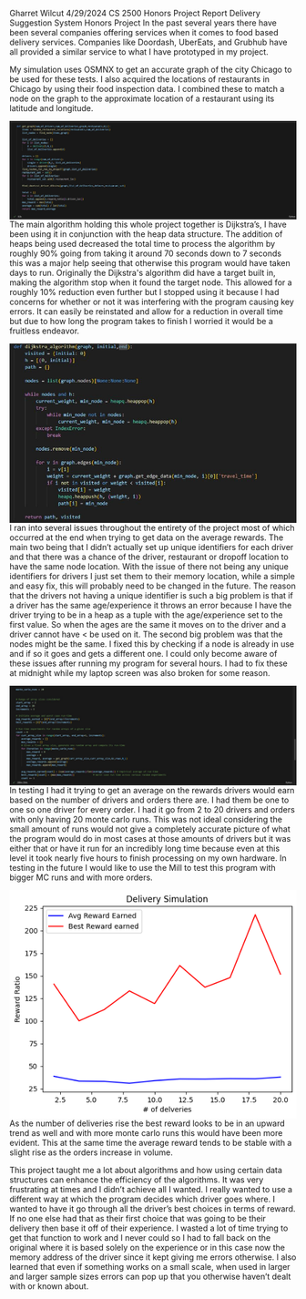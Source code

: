 Gharret Wilcut
4/29/2024
CS 2500 
Honors Project Report
Delivery Suggestion System Honors Project
	In the past several years there have been several companies offering services when it comes to food based delivery services. Companies like Doordash, UberEats, and Grubhub have all provided a similar service to what I have prototyped in my project. 
	
My simulation uses OSMNX to get an accurate graph of the city Chicago to be used for these tests. I also acquired the locations of restaurants in Chicago by using their food inspection data. I combined these to match a node on the graph to the approximate location of a restaurant using its latitude and longitude.
  
<img src="pictures\get_graph_function.JPG"
     alt="Get Graph Function"
     style="float: left; margin-right: 10px;" />

The main algorithm holding this whole project together is Dijkstra’s, I have been using it in conjunction with the heap data structure. The addition of heaps being used decreased the total time to process the algorithm by roughly 90% going from taking it around 70 seconds down to 7 seconds this was a major help seeing that otherwise this program would have taken days to run. Originally the Dijkstra's algorithm did have a target built in, making the algorithm stop when it found the target node. This allowed for a roughly 10% reduction even further but I stopped using it because I had concerns for whether or not it was interfering with the program causing key errors. It can easily be reinstated and allow for a reduction in overall time but due to how long the program takes to finish I worried it would be a fruitless endeavor.

<img src="pictures\dijkstra.JPG"
     alt="Dijkstra Algorithm"
     style="float: left; margin-right: 10px;" />

I ran into several issues throughout the entirety of the project most of which occurred at the end when trying to get data on the average rewards. The main two being that I didn’t actually set up unique identifiers for each driver and that there was a chance of the driver, restaurant or dropoff location to have the same node location. With the issue of there not being any unique identifiers for drivers I just set them to their memory location, while a simple and easy fix, this will probably need to be changed in the future. The reason that the drivers not having a unique identifier is such a big problem is that if a driver has the same age/experience it throws an error because I have the driver trying to be in a heap as a tuple with the age/experience set to the first value. So when the ages are the same it moves on to the driver and a driver cannot have < be used on it. The second big problem was that the nodes might be the same. I fixed this by checking if a node is already in use and if so it goes and gets a different one. I could only become aware of these issues after running my program for several hours. I had to fix these at midnight while my laptop screen was also broken for some reason. 

<img src="pictures\runtime_analysis_honorsProject.JPG"
     alt="Runtime Analysis"
     style="float: left; margin-right: 10px;" />
	
In testing I had it trying to get an average on the rewards drivers would earn based on the number of drivers and orders there are. I had them be one to one so one driver for every order. I had it go from 2 to 20 drivers and orders with only having 20 monte carlo runs. This was not ideal considering the small amount of runs would not give a completely accurate picture of what the program would do in most cases at those amounts of drivers but it was either that or have it run for an incredibly long time because even at this level it took nearly five hours to finish processing on my own hardware. In testing in the future I would like to use the Mill to test this program with bigger MC runs and with more orders.


<img src="pictures\finished graph.png"
     alt="Finished Graph"
     style="float: left; margin-right: 10px;" />


As the number of deliveries rise the best reward looks to be in an upward trend as well and with more monte carlo runs this would have been more evident. This at the same time the average reward tends to be stable with a slight rise as the orders increase in volume. 

This project taught me a lot about algorithms and how using certain data structures can enhance the efficiency of the algorithms. It was very frustrating at times and I didn’t achieve all I wanted. I really wanted to use a different way at which the program decides which driver goes where. I wanted to have it go through all the driver’s best choices in terms of reward. If no one else had that as their first choice that was going to be their delivery then base it off of their experience. I wasted a lot of time trying to get that function to work and I never could so I had to fall back on the original where it is based solely on the experience or in this case now the memory address of the driver since it kept giving me errors otherwise. I also learned that even if something works on a small scale, when used in larger and larger sample sizes errors can pop up that you otherwise haven’t dealt with or known about. 
